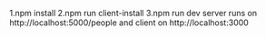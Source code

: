 1.npm install
2.npm run client-install
3.npm run dev 
server runs on http://localhost:5000/people and client on http://localhost:3000
